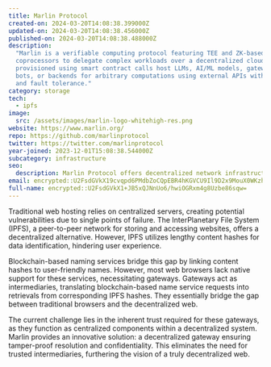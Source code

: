 ```yaml
---
title: Marlin Protocol
created-on: 2024-03-20T14:08:38.399000Z
updated-on: 2024-03-20T14:08:38.456000Z
published-on: 2024-03-20T14:08:38.488000Z
description:
  "Marlin is a verifiable computing protocol featuring TEE and ZK-based
  coprocessors to delegate complex workloads over a decentralized cloud. Enclaves
  provisioned using smart contract calls host LLMs, AI/ML models, gateways, MEV, automation
  bots, or backends for arbitrary computations using external APIs with baked-in auto-scaling
  and fault tolerance."
category: storage
tech:
  - ipfs
image:
  src: /assets/images/marlin-logo-whitehigh-res.png
website: https://www.marlin.org/
repo: https://github.com/marlinprotocol
twitter: https://twitter.com/marlinprotocol
year-joined: 2023-12-01T15:08:38.544000Z
subcategory: infrastructure
seo:
  description: Marlin Protocol offers decentralized network infrastructure solutions.
email: encrypted::U2FsdGVkX19cvqpd6PMdbZoCQpEBR4hKGVCU9Il9D2x9MouX0WKzhJFkcLSp2Rpd
full-name: encrypted::U2FsdGVkX1+JB5xQJNnUo6/hwiOGRxm4g8Uzbe86sqw=
---
```


Traditional web hosting relies on centralized servers, creating potential vulnerabilities due to single points of failure. The InterPlanetary File System (IPFS), a peer-to-peer network for storing and accessing websites, offers a decentralized alternative. However, IPFS utilizes lengthy content hashes for data identification, hindering user experience.

Blockchain-based naming services bridge this gap by linking content hashes to user-friendly names. However, most web browsers lack native support for these services, necessitating gateways. Gateways act as intermediaries, translating blockchain-based name service requests into retrievals from corresponding IPFS hashes. They essentially bridge the gap between traditional browsers and the decentralized web.

The current challenge lies in the inherent trust required for these gateways, as they function as centralized components within a decentralized system. Marlin provides an innovative solution: a decentralized gateway ensuring tamper-proof resolution and confidentiality. This eliminates the need for trusted intermediaries, furthering the vision of a truly decentralized web.
